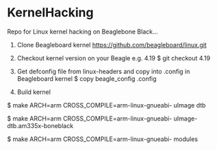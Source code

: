# KernelHacking
Repo for Linux kernel hacking on Beaglebone Black...

1. Clone Beagleboard kernel
https://github.com/beagleboard/linux.git

2. Checkout kernel version on your Beagle e.g. 4.19
$ git checkout 4.19

3. Get defconfig file from linux-headers and copy into .config in Beagleboard kernel
$ copy beagle_config .config

4. Build kernel

$ make ARCH=arm CROSS_COMPILE=arm-linux-gnueabi- uImage dtb

$ make ARCH=arm CROSS_COMPILE=arm-linux-gnueabi- uImage-dtb.am335x-boneblack

$ make ARCH=arm CROSS_COMPILE=arm-linux-gnueabi- modules

